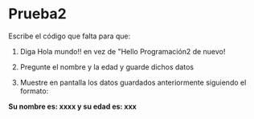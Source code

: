 # Prueba2
Escribe el código que falta para que:

1) Diga Hola mundo!! en vez de "Hello Programación2 de nuevo!

2) Pregunte el nombre y la edad y guarde dichos datos

3) Muestre en pantalla los datos guardados anteriormente siguiendo el formato:

**Su nombre es: xxxx y su edad es: xxx**
